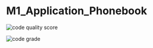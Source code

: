 # M1_Application_Phonebook
![code quality score](https://api.codiga.io/project/29866/score/svg)

![code grade](https://api.codiga.io/project/29866/status/svg)
